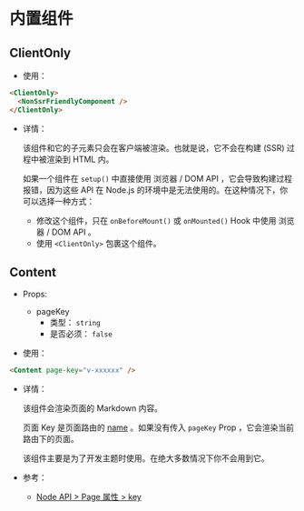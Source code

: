 # 内置组件

<NpmBadge package="@vuepress/client" />

## ClientOnly

- 使用：

```md
<ClientOnly>
  <NonSsrFriendlyComponent />
</ClientOnly>
```

- 详情：

  该组件和它的子元素只会在客户端被渲染。也就是说，它不会在构建 (SSR) 过程中被渲染到 HTML 内。

  如果一个组件在 `setup()` 中直接使用 浏览器 / DOM API ，它会导致构建过程报错，因为这些 API 在 Node.js 的环境中是无法使用的。在这种情况下，你可以选择一种方式：

  - 修改这个组件，只在 `onBeforeMount()` 或 `onMounted()` Hook 中使用 浏览器 / DOM API 。
  - 使用 `<ClientOnly>` 包裹这个组件。

## Content

- Props:
  - pageKey
    - 类型： `string`
    - 是否必须： `false`

- 使用：

```md
<Content page-key="v-xxxxxx" />
```

- 详情：

  该组件会渲染页面的 Markdown 内容。

  页面 Key 是页面路由的 [name](https://router.vuejs.org/zh/api/#name-2) 。如果没有传入 `pageKey` Prop ，它会渲染当前路由下的页面。

  该组件主要是为了开发主题时使用。在绝大多数情况下你不会用到它。

- 参考：
  - [Node API > Page 属性 > key](./node-api.md#key)
